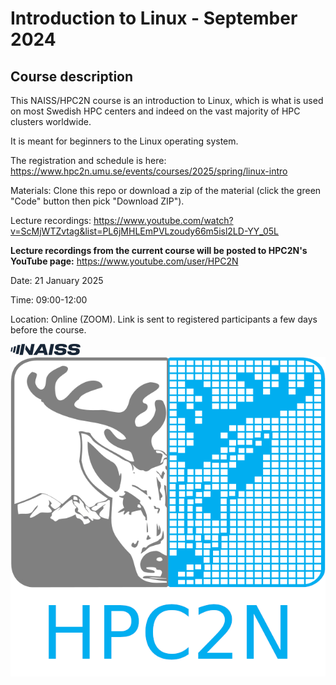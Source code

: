 # Introduction to Linux - September 2024

## Course description

This NAISS/HPC2N course is an introduction to Linux, which is what is used on most Swedish HPC centers and indeed on the vast majority of HPC clusters worldwide. 

It is meant for beginners to the Linux operating system.

The registration and schedule is here: https://www.hpc2n.umu.se/events/courses/2025/spring/linux-intro 

Materials: Clone this repo or download a zip of the material (click the green "Code" button then pick "Download ZIP"). 

Lecture recordings: https://www.youtube.com/watch?v=ScMjWTZvtag&list=PL6jMHLEmPVLzoudy66m5isl2LD-YY_05L

**Lecture recordings from the current course will be posted to HPC2N's YouTube page:** https://www.youtube.com/user/HPC2N

Date: 21 January 2025

Time: 09:00-12:00

Location: Online (ZOOM). Link is sent to registered participants a few days before the course. 

![NAISS](docs/images/NAISS_supr_blue_small.png) ![HPC2N](docs/images/hpc2n-blue-text.png)

